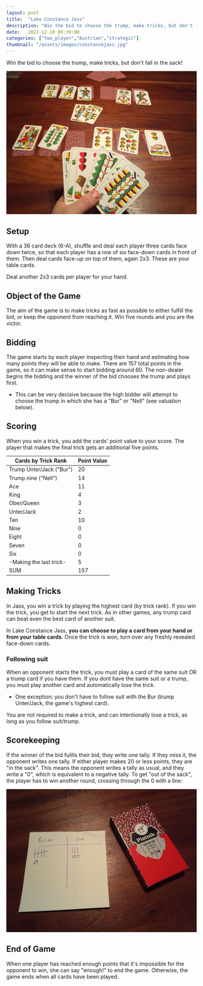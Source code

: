 ```yaml
---
layout: post
title:  "Lake Constance Jass"
description: "Win the bid to choose the trump, make tricks, but don't fall in the sack!"
date:   2022-12-10 09:39:00
categories: ["two_player","Austrian","strategic"]
thumbnail: "/assets/images/constancejass.jpg"
---
```

Win the bid to choose the trump, make tricks, but don't fall in the sack!

![](../../assets/images/constancejass.jpg)

## Setup
With a 36 card deck (6-A), shuffle and deal each player three cards face down twice, so that each player has a row of six face-down cards in front of them. Then deal cards face-up on top of them, again 2x3. These are your table cards.

Deal another 2x3 cards per player for your hand. 

## Object of the Game
The aim of the game is to make tricks as fast as possible to either fulfill the bid, or keep the opponent from reaching it. Win five rounds and you are the victor.

## Bidding
The game starts by each player inspecting their hand and estimating how many points they will be able to make. There are 157 total points in the game, so it can make sense to start bidding around 60. The non-dealer begins the bidding and the winner of the bid chooses the trump and plays first. 
- This can be very decisive because the high bidder will attempt to choose the trump in which she has a "Bur" or "Nell" (see valuation below).

## Scoring
When you win a trick, you add the cards' point value to your score. The player that makes the final trick gets an additional five points.

| Cards by Trick Rank      | Point Value |
| ------------------------ | ----------- |
| Trump Unter/Jack ("Bur") | 20          |
| Trump nine ("Nell")      | 14          |
| Ace                      | 11          |
| King                     | 4           |
| Ober/Queen               | 3           |
| Unter/Jack               | 2           |
| Ten                      | 10          |
| Nine                     | 0           |
| Eight                    | 0           |
| Seven                    | 0           |
| Six                      | 0           |
| -Making the last trick-  | 5           |
| SUM                      | 157         |

## Making Tricks
In Jass, you win a trick by playing the highest card (by trick rank). If you win the trick, you get to start the next trick. As in other games, any trump card can beat even the best card of another suit.

In Lake Constance Jass, __you can choose to play a card from your hand or from your table cards__. Once the trick is won, turn over any freshly revealed face-down cards.

### Following suit
When an opponent starts the trick, you must play a card of the same suit OR a trump card if you have them. If you dont have the same suit or a trump, you must play another card and automatically lose the trick.
- One exception: you don't have to follow suit with the Bur (trump Unter/Jack, the game's highest card).

You are not required to make a trick, and can intentionally lose a trick, as long as you follow suit/trump.  

## Scorekeeping
If the winner of the bid fulills their bid, they write one tally. If they miss it, the opponent writes one tally. If either player makes 20 or less points, they are "in the sack". This means the opponent writes a tally as usual, and they write a "0", which is equivalent to a negative tally. To get "out of the sack", the player has to win another round, crossing through the 0 with a line:

![](../../assets/images/sack_strich.jpg)

## End of Game
When one player has reached enough points that it's impossible for the opponent to win, she can say "enough!" to end the game. Otherwise, the game ends when all cards have been played.